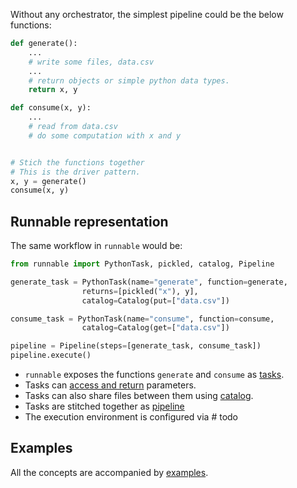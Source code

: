 Without any orchestrator, the simplest pipeline could be the below functions:


```python linenums="1"
def generate():
    ...
    # write some files, data.csv
    ...
    # return objects or simple python data types.
    return x, y

def consume(x, y):
    ...
    # read from data.csv
    # do some computation with x and y


# Stich the functions together
# This is the driver pattern.
x, y = generate()
consume(x, y)
```

## Runnable representation

The same workflow in ```runnable``` would be:

```python linenums="1"
from runnable import PythonTask, pickled, catalog, Pipeline

generate_task = PythonTask(name="generate", function=generate,
                returns=[pickled("x"), y],
                catalog=Catalog(put=["data.csv"])

consume_task = PythonTask(name="consume", function=consume,
                catalog=Catalog(get=["data.csv"])

pipeline = Pipeline(steps=[generate_task, consume_task])
pipeline.execute()

```


- ```runnable``` exposes the functions ```generate``` and ```consume``` as [tasks](task.md).
- Tasks can [access and return](parameters.md/#access_returns) parameters.
- Tasks can also share files between them using [catalog](catalog.md).
- Tasks are stitched together as [pipeline](pipeline.md)
- The execution environment is configured via # todo


## Examples

All the concepts are accompanied by [examples](https://github.com/AstraZeneca/runnable/tree/main/examples).

